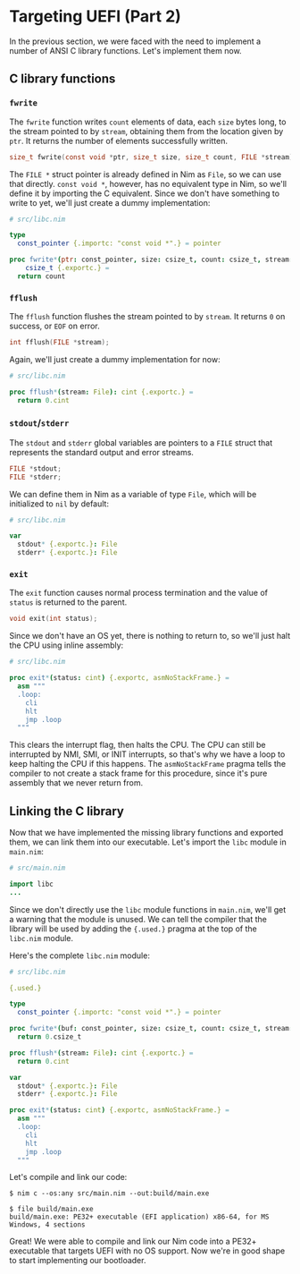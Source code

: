 # Targeting UEFI (Part 2)

In the previous section, we were faced with the need to implement a number of ANSI C
library functions. Let's implement them now.

## C library functions

### `fwrite`

The `fwrite` function writes `count` elements of data, each `size` bytes long, to the
stream pointed to by `stream`, obtaining them from the location given by `ptr`. It returns
the number of elements successfully written.

```c
size_t fwrite(const void *ptr, size_t size, size_t count, FILE *stream);
```

The `FILE *` struct pointer is already defined in Nim as `File`, so we can use that
directly. `const void *`, however, has no equivalent type in Nim, so we'll define it by
importing the C equivalent. Since we don't have something to write to yet, we'll just
create a dummy implementation:

```nim
# src/libc.nim

type
  const_pointer {.importc: "const void *".} = pointer

proc fwrite*(ptr: const_pointer, size: csize_t, count: csize_t, stream: File):
    csize_t {.exportc.} =
  return count
```

### `fflush`

The `fflush` function flushes the stream pointed to by `stream`. It returns `0` on
success, or `EOF` on error.

```c
int fflush(FILE *stream);
```

Again, we'll just create a dummy implementation for now:

```nim
# src/libc.nim

proc fflush*(stream: File): cint {.exportc.} =
  return 0.cint
```

### `stdout`/`stderr`

The `stdout` and `stderr` global variables are pointers to a `FILE` struct that represents
the standard output and error streams.

```c
FILE *stdout;
FILE *stderr;
```

We can define them in Nim as a variable of type `File`, which will be initialized to `nil`
by default:

```nim
# src/libc.nim

var
  stdout* {.exportc.}: File
  stderr* {.exportc.}: File
```

### `exit`

The `exit` function causes normal process termination and the value of `status` is
returned to the parent.

```c
void exit(int status);
```

Since we don't have an OS yet, there is nothing to return to, so we'll just halt the CPU
using inline assembly:

```nim
# src/libc.nim

proc exit*(status: cint) {.exportc, asmNoStackFrame.} =
  asm """
  .loop:
    cli
    hlt
    jmp .loop
  """
```

This clears the interrupt flag, then halts the CPU. The CPU can still be interrupted by
NMI, SMI, or INIT interrupts, so that's why we have a loop to keep halting the CPU if this
happens. The `asmNoStackFrame` pragma tells the compiler to not create a stack frame for
this procedure, since it's pure assembly that we never return from.

## Linking the C library

Now that we have implemented the missing library functions and exported them, we can link
them into our executable. Let's import the `libc` module in `main.nim`:

```nim
# src/main.nim

import libc
...
```

Since we don't directly use the `libc` module functions in `main.nim`, we'll get a warning
that the module is unused. We can tell the compiler that the library will be used by
adding the `{.used.}` pragma at the top of the `libc.nim` module.

Here's the complete `libc.nim` module:

```nim
# src/libc.nim

{.used.}

type
  const_pointer {.importc: "const void *".} = pointer

proc fwrite*(buf: const_pointer, size: csize_t, count: csize_t, stream: File): csize_t {.exportc.} =
  return 0.csize_t

proc fflush*(stream: File): cint {.exportc.} =
  return 0.cint

var
  stdout* {.exportc.}: File
  stderr* {.exportc.}: File

proc exit*(status: cint) {.exportc, asmNoStackFrame.} =
  asm """
  .loop:
    cli
    hlt
    jmp .loop
  """
```

Let's compile and link our code:

```sh-session
$ nim c --os:any src/main.nim --out:build/main.exe

$ file build/main.exe
build/main.exe: PE32+ executable (EFI application) x86-64, for MS Windows, 4 sections
```

Great! We were able to compile and link our Nim code into a PE32+ executable that targets
UEFI with no OS support. Now we're in good shape to start implementing our bootloader.
